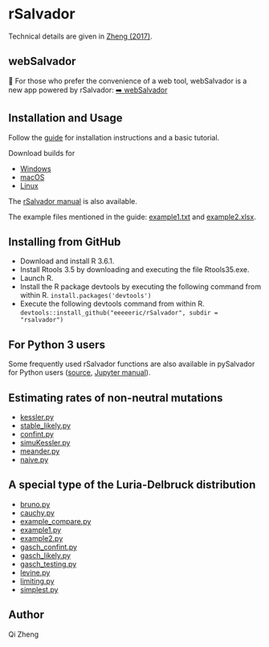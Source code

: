 rSalvador
=========

Technical details are given in [Zheng (2017)](https://github.com/eeeeeric/rSalvador/blob/master/docs/G3Paper.pdf).

webSalvador
-----------
📣 For those who prefer the convenience of a web tool, webSalvador is a new app powered by rSalvador: [➡️ webSalvador](https://websalvador.eeeeeric.com)

Installation and Usage
----------------------
Follow the [guide](https://github.com/eeeeeric/rSalvador/raw/master/docs/guide.pdf) for installation instructions and a basic tutorial.

Download builds for 
- [Windows](https://github.com/eeeeeric/rSalvador/releases/download/v1.8/rsalvador_1.8.zip)
- [macOS](https://github.com/eeeeeric/rSalvador/releases/download/v1.8/rsalvador_1.8.tgz)
- [Linux](https://github.com/eeeeeric/rSalvador/releases/download/v1.8/rsalvador_1.8_R_x86_64-pc-linux-gnu.tar.gz)

The [rSalvador manual](https://github.com/eeeeeric/rSalvador/raw/master/docs/rsalvador-manual.pdf) is also available.

The example files mentioned in the guide: [example1.txt](https://github.com/eeeeeric/rSalvador/raw/master/example/example1.txt) and [example2.xlsx](https://github.com/eeeeeric/rSalvador/raw/master/example/example2.txt).

Installing from GitHub
----------------------

- Download and install R 3.6.1.
- Install Rtools 3.5 by downloading and executing the file Rtools35.exe.
- Launch R.
- Install the R package devtools by executing the following command from within R.
```install.packages('devtools')```
- Execute the following devtools command from within R.
```devtools::install_github("eeeeeric/rSalvador", subdir = "rsalvador")```

For Python 3 users
------------------
Some frequently used rSalvador functions are also available in pySalvador for Python users ([source](https://github.com/eeeeeric/rSalvador/blob/master/pysalvador/pysalvador.py), [Jupyter manual](https://github.com/eeeeeric/rSalvador/blob/master/pysalvador/userManual.ipynb)).

Estimating rates of non-neutral mutations
-----------------------------------------

- [kessler.py](https://github.com/eeeeeric/rSalvador/blob/master/python-examples/kessler.py)
- [stable_likely.py](https://github.com/eeeeeric/rSalvador/blob/master/python-examples/stable_likely.py)
- [confint.py](https://github.com/eeeeeric/rSalvador/blob/master/python-examples/confint.py)
- [simuKessler.py](https://github.com/eeeeeric/rSalvador/blob/master/python-examples/simuKessler.py)
- [meander.py](https://github.com/eeeeeric/rSalvador/blob/master/python-examples/meander.py)
- [naive.py](https://github.com/eeeeeric/rSalvador/blob/master/python-examples/naive.py)

A special type of the Luria-Delbruck distribution
-------------------------------------------------

- [bruno.py](https://github.com/eeeeeric/rSalvador/blob/master/python-examples/special/bruno.py)
- [cauchy.py](https://github.com/eeeeeric/rSalvador/blob/master/python-examples/special/cauchy.py)
- [example_compare.py](https://github.com/eeeeeric/rSalvador/blob/master/python-examples/special/example_compare.py)
- [example1.py](https://github.com/eeeeeric/rSalvador/blob/master/python-examples/special/example1.py)
- [example2.py](https://github.com/eeeeeric/rSalvador/blob/master/python-examples/special/example2.py)
- [gasch_confint.py](https://github.com/eeeeeric/rSalvador/blob/master/python-examples/special/gasch_confint.py)
- [gasch_likely.py](https://github.com/eeeeeric/rSalvador/blob/master/python-examples/special/gasch_likely.py)
- [gasch_testing.py](https://github.com/eeeeeric/rSalvador/blob/master/python-examples/special/gasch_testing.py)
- [levine.py](https://github.com/eeeeeric/rSalvador/blob/master/python-examples/special/levine.py)
- [limiting.py](https://github.com/eeeeeric/rSalvador/blob/master/python-examples/special/limiting.py)
- [simplest.py](https://github.com/eeeeeric/rSalvador/blob/master/python-examples/special/simplest.py)

Author
------
Qi Zheng
